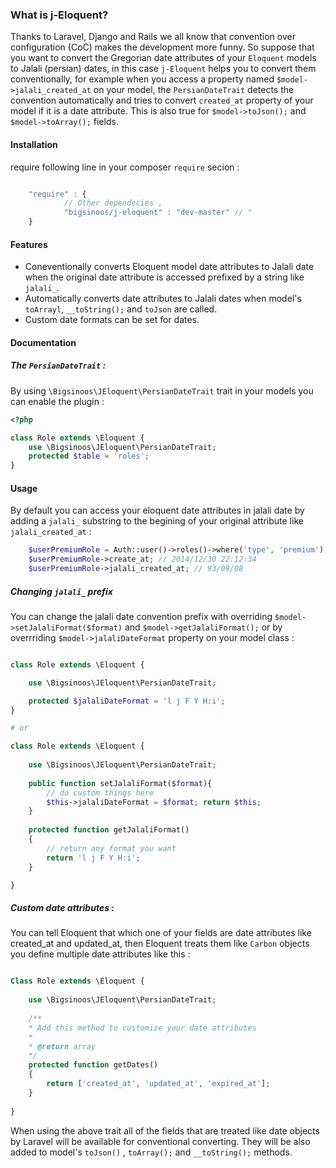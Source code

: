 ### What is j-Eloquent?
Thanks to Laravel, Django and Rails we all know that convention over configuration (CoC) makes the development more funny. So suppose that you want to convert the Gregorian date attributes of your ```Eloquent``` models to Jalali (persian) dates, in this case ```j-Eloquent``` helps you to convert them conventionally, for example when you access a property named ```$model->jalali_created_at``` on your model, the ```PersianDateTrait``` detects the convention automatically and tries to convert ```created_at``` property of your model if it is a date attribute. This is also true for ```$model->toJson();``` and ```$model->toArray();``` fields.

#### Installation
require following line in  your composer ```require``` secion : 


```javascript

	"require" : {
			// Other dependecies ,
			"bigsinoos/j-eloquent" : "dev-master" // "
	}

```


#### Features

- Coneventionally converts Eloquent model date attributes to Jalali date when the original date attribute is accessed prefixed by a string like ```jalali_```.
- Automatically converts date attributes to Jalali dates when model's ```toArrayl```, ```__toString();``` and ```toJson``` are called.
- Custom date formats can be set for dates.


#### Documentation

##### The ```PersianDateTrait``` :
By using ```\Bigsinoos\JEloquent\PersianDateTrait``` trait in your models you can enable the plugin : 
```php
<?php

class Role extends \Eloquent {
    use \Bigsinoos\JEloquent\PersianDateTrait;
    protected $table = 'roles';
}
```

#### Usage
By default you can access your eloquent date attributes in jalali date by adding a ```jalali_``` substring to the begining of your original attribute like ```jalali_created_at``` :

```php
    $userPremiumRole = Auth::user()->roles()->where('type', 'premium');
    $userPremiumRole->create_at; // 2014/12/30 22:12:34
    $userPremiumRole->jalali_created_at; // 93/09/08
```

##### Changing ```jalali_``` prefix
You can change the jalali date convention prefix with overriding ```$model->setJalaliFormat($format)``` and ```$model->getJalaliFormat();``` or by overrriding ```$model->jalaliDateFormat``` property on your model class :

```php

class Role extends \Eloquent {

    use \Bigsinoos\JEloquent\PersianDateTrait;

    protected $jalaliDateFormat = 'l j F Y H:i';
}

# or

class Role extends \Eloquent {
    
    use \Bigsinoos\JEloquent\PersianDateTrait;
    
    public function setJalaliFormat($format){
        // do custom things here
        $this->jalaliDateFormat = $format; return $this;
    }
    
    protected function getJalaliFormat()
    {
        // return any format you want
        return 'l j F Y H:i';
    }

}

```

##### Custom date attributes : 
You can tell Eloquent that which one of your fields are date attributes like created_at and updated_at, then Eloquent treats them like ```Carbon``` objects you define multiple date attributes like this :

```php

Class Role extends \Eloquent {
    
    use \Bigsinoos\JEloquent\PersianDateTrait;
    
    /**
    * Add this method to customize your date attributes
    *
    * @return array
    */
    protected function getDates()
    {
        return ['created_at', 'updated_at', 'expired_at'];
    }
    
}
```
When using the above trait all of the fields that are treated like date objects by Laravel will be available for conventional converting. They will be also added to model's ```toJson()``` , ```toArray();``` and ```__toString();``` methods.


